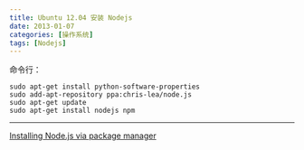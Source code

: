 ```yaml
---
title: Ubuntu 12.04 安装 Nodejs
date: 2013-01-07
categories: [操作系统]
tags: [Nodejs]
---
```


命令行：

	sudo apt-get install python-software-properties
	sudo add-apt-repository ppa:chris-lea/node.js
	sudo apt-get update
	sudo apt-get install nodejs npm


___

[Installing Node.js via package manager](https://github.com/joyent/node/wiki/Installing-Node.js-via-package-manager)

